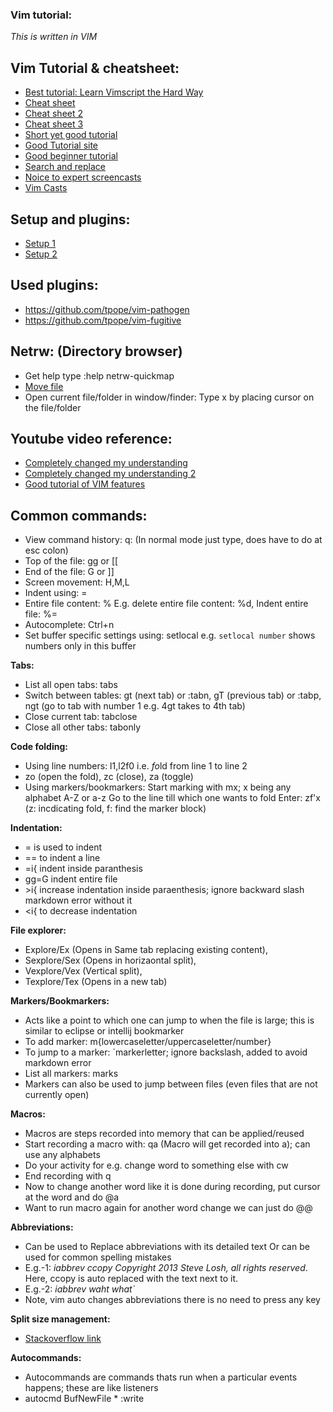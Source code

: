 ### Vim tutorial: 
*This is written in VIM*

## Vim Tutorial & cheatsheet:
- [Best tutorial: Learn Vimscript the Hard Way](http://learnvimscriptthehardway.stevelosh.com/)
- [Cheat sheet](https://github.com/Charmarder/_TEMPLATES_/wiki/Vim-Commands-Cheat-Sheet)
- [Cheat sheet 2](http://www.jrm4.com/How_I_use_technology/Vim_-_my_personal_cheatsheet_and_other_cool_things.html)
- [Cheat sheet 3](https://www.fprintf.net/vimCheatSheet.html)
- [Short yet good tutorial](https://spin.atomicobject.com/2016/04/19/vim-commands-cheat-sheet/)
- [Good Tutorial site](https://alvinalexander.com/linux/vim-vi-mode-editor-command-insert-mode)
- [Good beginner tutorial](https://www.linux.com/learn/vim-101-beginners-guide-vim)
- [Search and replace](https://vim.fandom.com/wiki/Search_and_replace)
- [Noice to expert screencasts](http://derekwyatt.org/vim/tutorials/novice/)
- [Vim Casts](http://vimcasts.org/episodes/archive/)

## Setup and plugins:
- [Setup 1](http://stevelosh.com/blog/2010/09/coming-home-to-vim/#why-i-switched-to-textmate)
- [Setup 2](https://github.com/vsouza/.vimrc)

## Used plugins:
- https://github.com/tpope/vim-pathogen
- https://github.com/tpope/vim-fugitive

## Netrw: (Directory browser)
- Get help type :help netrw-quickmap
- [Move file](https://til.hashrocket.com/posts/31d2f81172-move-a-file-with-netrw)
- Open current file/folder in window/finder: Type x by placing cursor on the file/folder

## Youtube video reference:
- [Completely changed my understanding](https://www.youtube.com/watch?v=wlR5gYd6um0)
- [Completely changed my understanding 2](https://stackoverflow.com/questions/1218390/what-is-your-most-productive-shortcut-with-vim/1220118#1220118) 
- [Good tutorial of VIM features](https://www.youtube.com/watch?v=5r6yzFEXajQ)

## Common commands:
- View command history: q: (In normal mode just type, does have to do at esc colon)
- Top of the file: gg or [[
- End of the file: G or ]]
- Screen movement: H,M,L
- Indent using: =
- Entire file content: % E.g. delete entire file content: %d, Indent entire file: %= 
- Autocomplete: Ctrl+n
- Set buffer specific settings using: setlocal e.g. `setlocal number` shows numbers only in this buffer

__Tabs:__
- List all open tabs: tabs
- Switch between tables: gt (next tab) or :tabn, gT (previous tab) or :tabp, ngt (go to tab with number 1 e.g. 4gt takes to 4th tab)
- Close current tab: tabclose
- Close all other tabs: tabonly

__Code folding:__
- Using line numbers: l1,l2f0 i.e. *fo*ld from line 1 to line 2
- zo (open the fold), zc (close), za (toggle)
- Using markers/bookmarkers:
  Start marking with mx; x being any alphabet A-Z or a-z
  Go to the line till which one wants to fold
  Enter: zf'x (z: incdicating fold, f: find the marker block)

__Indentation:__
- = is used to indent
- == to indent a line
- =i{ indent inside paranthesis
- gg=G indent entire file
- \>i{ increase indentation inside paraenthesis; ignore backward slash markdown error without it
- \<i{ to decrease indentation

__File explorer:__
- Explore/Ex (Opens in Same tab replacing existing content), 
- Sexplore/Sex (Opens in horizaontal split),
- Vexplore/Vex (Vertical split),
- Texplore/Tex (Opens in a new tab)


__Markers/Bookmarkers:__
- Acts like a point to which one can jump to when the file is large; this is similar to eclipse or intellij bookmarker
- To add marker: m{lowercaseletter/uppercaseletter/number}
- To jump to a marker: \`markerletter; ignore backslash, added to avoid markdown error
- List all markers: marks
- Markers can also be used to jump between files (even files that are not currently open)

__Macros:__
- Macros are steps recorded into memory that can be applied/reused
- Start recording a macro with: qa (Macro will get recorded into a); can use any alphabets
- Do your activity for e.g. change word to something else with cw
- End recording with q
- Now to change another word like it is done during recording, put cursor at the word and do @a
- Want to run macro again for another word change we can just do @@

__Abbreviations:__
- Can be used to Replace abbreviations with its detailed text Or can be used for common spelling mistakes
- E.g.-1: _iabbrev ccopy Copyright 2013 Steve Losh, all rights reserved_. Here, ccopy is auto replaced with the text next to it.
- E.g.-2: _iabbrev waht what`_
- Note, vim auto changes abbreviations there is no need to press any key

__Split size management:__
- [Stackoverflow link](https://vi.stackexchange.com/questions/514/how-do-i-change-the-current-splits-width-and-height)

__Autocommands:__
- Autocommands are commands thats run when a particular events happens; these are like listeners
- autocmd BufNewFile * :write


